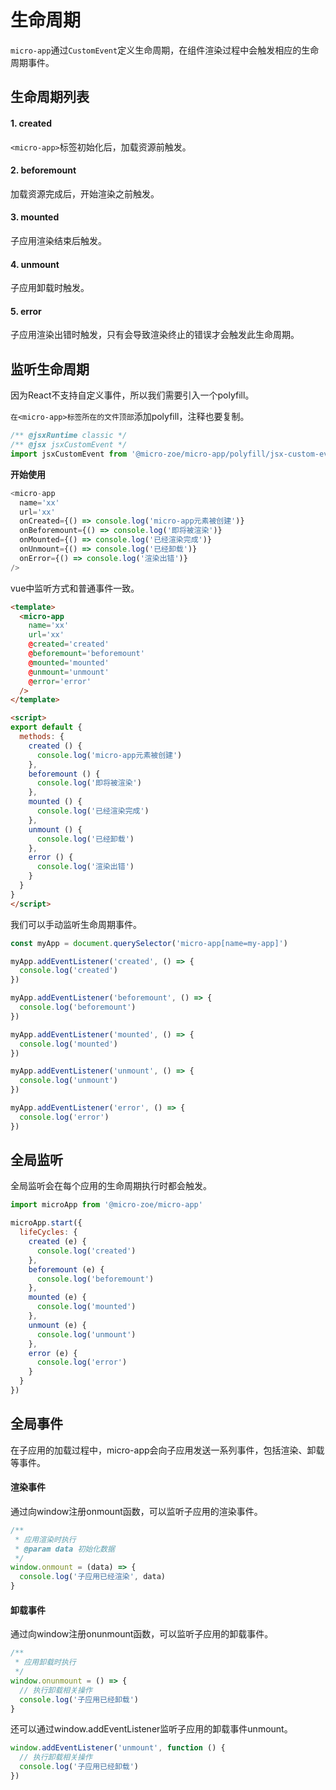 # 生命周期
`micro-app`通过`CustomEvent`定义生命周期，在组件渲染过程中会触发相应的生命周期事件。

## 生命周期列表

#### 1. created
`<micro-app>`标签初始化后，加载资源前触发。

#### 2. beforemount
加载资源完成后，开始渲染之前触发。

#### 3. mounted
子应用渲染结束后触发。

#### 4. unmount
子应用卸载时触发。

#### 5. error
子应用渲染出错时触发，只有会导致渲染终止的错误才会触发此生命周期。


## 监听生命周期

<Tabs>
  <TabPanel title='React'>
  
因为React不支持自定义事件，所以我们需要引入一个polyfill。

`在<micro-app>标签所在的文件顶部`添加polyfill，注释也要复制。
```js
/** @jsxRuntime classic */
/** @jsx jsxCustomEvent */
import jsxCustomEvent from '@micro-zoe/micro-app/polyfill/jsx-custom-event'
```

**开始使用**
```js
<micro-app
  name='xx'
  url='xx'
  onCreated={() => console.log('micro-app元素被创建')}
  onBeforemount={() => console.log('即将被渲染')}
  onMounted={() => console.log('已经渲染完成')}
  onUnmount={() => console.log('已经卸载')}
  onError={() => console.log('渲染出错')}
/>
```

  </TabPanel>
  <TabPanel title='Vue'>
  
vue中监听方式和普通事件一致。
```html
<template>
  <micro-app
    name='xx'
    url='xx'
    @created='created'
    @beforemount='beforemount'
    @mounted='mounted'
    @unmount='unmount'
    @error='error'
  />
</template>

<script>
export default {
  methods: {
    created () {
      console.log('micro-app元素被创建')
    },
    beforemount () {
      console.log('即将被渲染')
    },
    mounted () {
      console.log('已经渲染完成')
    },
    unmount () {
      console.log('已经卸载')
    },
    error () {
      console.log('渲染出错')
    }
  }
}
</script>
```  
  
  </TabPanel>
  <TabPanel title='自定义'>
  
我们可以手动监听生命周期事件。

```js
const myApp = document.querySelector('micro-app[name=my-app]')

myApp.addEventListener('created', () => {
  console.log('created')
})

myApp.addEventListener('beforemount', () => {
  console.log('beforemount')
})

myApp.addEventListener('mounted', () => {
  console.log('mounted')
})

myApp.addEventListener('unmount', () => {
  console.log('unmount')
})

myApp.addEventListener('error', () => {
  console.log('error')
})
```
  
  </TabPanel>
</Tabs>

## 全局监听
全局监听会在每个应用的生命周期执行时都会触发。
```js
import microApp from '@micro-zoe/micro-app'

microApp.start({
  lifeCycles: {
    created (e) {
      console.log('created')
    },
    beforemount (e) {
      console.log('beforemount')
    },
    mounted (e) {
      console.log('mounted')
    },
    unmount (e) {
      console.log('unmount')
    },
    error (e) {
      console.log('error')
    }
  }
})
```

## 全局事件
在子应用的加载过程中，micro-app会向子应用发送一系列事件，包括渲染、卸载等事件。

#### 渲染事件
通过向window注册onmount函数，可以监听子应用的渲染事件。

```js
/**
 * 应用渲染时执行
 * @param data 初始化数据
 */
window.onmount = (data) => {
  console.log('子应用已经渲染', data)
}
```

#### 卸载事件
通过向window注册onunmount函数，可以监听子应用的卸载事件。

```js
/**
 * 应用卸载时执行
 */
window.onunmount = () => {
  // 执行卸载相关操作
  console.log('子应用已经卸载')
}
```

还可以通过window.addEventListener监听子应用的卸载事件unmount。
```js
window.addEventListener('unmount', function () {
  // 执行卸载相关操作
  console.log('子应用已经卸载')
})
```

